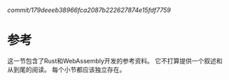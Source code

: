 *commit/179deeeb38966fca2087b222627874e15fdf7759*

# 参考

这一节包含了Rust和WebAssembly开发的参考资料。
它不打算提供一个叙述和从到尾的阅读。
每个小节都应该独立存在。
